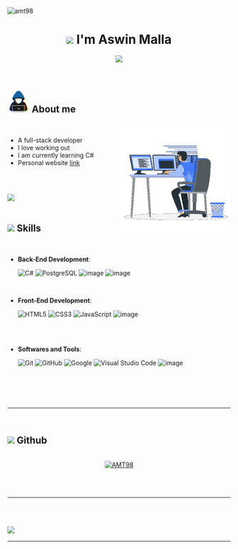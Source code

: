 <p align="left"> <img src="https://komarev.com/ghpvc/?username=amt98&label=Profile%20views&color=0e75b6&style=flat" alt="amt98" /> </p>

<h1 align="center"><img src="https://media.giphy.com/media/hvRJCLFzcasrR4ia7z/giphy.gif" width="35"><b> I'm Aswin Malla </b></h1>

<p align="center">
  <a href="https://github.com/DenverCoder1/readme-typing-svg"><img src="https://readme-typing-svg.herokuapp.com?font=Time+New+Roman&color=indigo&size=25&center=true&vCenter=true&width=600&height=100&lines=Software+Developer;Problem+solver;Web+developer;Passionate+Learner;Adaptable+multitasker;Analytical+thinker"></a>
</p>


<br>



	
## <picture><img src = "https://github.com/0xAbdulKhalid/0xAbdulKhalid/raw/main/assets/mdImages/about_me.gif" width = 50px></picture> **About me**

<picture> <img align="right" src="https://github.com/0xAbdulKhalid/0xAbdulKhalid/raw/main/assets/mdImages/Right_Side.gif" width = 250px></picture>

<br>

- A full-stack developer
- I love working out
- I am currently learning C#
- Personal website [link](https://www.aswinmalla.com)

<br><br>

<img src="https://user-images.githubusercontent.com/73097560/115834477-dbab4500-a447-11eb-908a-139a6edaec5c.gif"><br><br>

## <img src="https://media2.giphy.com/media/QssGEmpkyEOhBCb7e1/giphy.gif?cid=ecf05e47a0n3gi1bfqntqmob8g9aid1oyj2wr3ds3mg700bl&rid=giphy.gif" width ="25"><b> Skills</b>
<br>

<p align="center">

- **Back-End Development**:
    
    ![C#](https://github.com/AMT98/AMT98/assets/113475440/4efe470e-87e0-44d0-8e21-630f40116b55)
    ![PostgreSQL](https://github.com/AMT98/AMT98/assets/113475440/46d1202f-505e-44ec-a630-63758e99decc)
    ![image](https://github.com/AMT98/AMT98/assets/113475440/2f123617-d571-444d-9c3b-0795999d734e)
    ![image](https://github.com/AMT98/AMT98/assets/113475440/f486bb90-bdc4-46e7-9305-ab1e0a84539c)



<br>   
    
- **Front-End Development**:

   ![HTML5](https://img.shields.io/badge/HTML5%20-%23E34F26.svg?style=for-the-badge&logo=html5&logoColor=white)
   ![CSS3](https://img.shields.io/badge/CSS%20-%231572B6.svg?style=for-the-badge&logo=css3&logoColor=white)
   ![JavaScript](https://img.shields.io/badge/JavaScript%20-%23F7DF1E.svg?style=for-the-badge&logo=javascript&logoColor=black)
   ![image](https://github.com/AMT98/AMT98/assets/113475440/a5e081fb-d89c-42df-94cb-dd4b83ad167a)


<br>
<br>

- **Softwares and Tools**:

    ![Git](https://img.shields.io/badge/git-%23F05033.svg?style=for-the-badge&logo=git&logoColor=white)
    ![GitHub](https://img.shields.io/badge/github-%23121011.svg?style=for-the-badge&logo=github&logoColor=white)
    ![Google](https://img.shields.io/badge/google-%234285F4.svg?style=for-the-badge&logo=google&logoColor=white)
    ![Visual Studio Code](https://img.shields.io/badge/Visual%20Studio%20Code-0078d7.svg?style=for-the-badge&logo=visual-studio-code&logoColor=white)
    ![image](https://github.com/AMT98/AMT98/assets/113475440/4d01a277-46cb-4bbd-879d-2a187aff0e37)
<br>

</p>

<br>
<br>

-----

<br>


## <img src="https://media.giphy.com/media/iY8CRBdQXODJSCERIr/giphy.gif" width="35"><b> Github </b>
<br>

<div align="center">

<a href="https://github.com/AMT98/">
<!--   <img src="https://github-readme-stats.vercel.app/api?username=AMT98&include_all_commits=true&count_private=true&show_icons=true&line_height=20&title_color=7A7ADB&icon_color=2234AE&text_color=D3D3D3&bg_color=0,000000,130F40" width="350"/> -->
  <img src="https://github-readme-stats.vercel.app/api/top-langs?username=AMT98&show_icons=true&locale=en&layout=compact&line_height=20&title_color=7A7ADB&icon_color=2234AE&text_color=D3D3D3&bg_color=0,000000,130F40" width="355"  alt="AMT98"/>

</a>
</div>

<br>
<br>
<br>

-----

<br>
<br>


<br>
<img src="https://user-images.githubusercontent.com/73097560/115834477-dbab4500-a447-11eb-908a-139a6edaec5c.gif">


---

<br>
